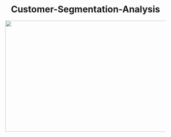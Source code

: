 <div style="text-align: center;">
  <h1>  Customer-Segmentation-Analysis </h1>
</div> 

<p align="center">
  <img width="1500" height="350" src="https://blog.intercomassets.com/blog/wp-content/uploads/2020/10/Customer-segmentation-performance-matrix.png">
</p>
